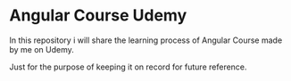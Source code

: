 # Angular Course Udemy
In this repository i will share the learning process of Angular Course made by me on Udemy. 

Just for the purpose of keeping it on record for future reference.
